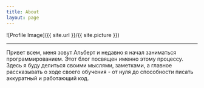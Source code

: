 ```yaml
---
title: About
layout: page
---
```

![Profile Image]({{ site.url }}/{{ site.picture }})
* * *
<p> 
Привет всем, меня зовут Альберт и недавно я начал заниматься программированием. Этот блог посвящен именно этому процессу. Здесь я буду делиться своими мыслями, заметками, а главное рассказывать о ходе своего обучения - от нуля до способности писать аккуратный и работающий код.
</p>


